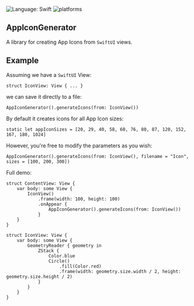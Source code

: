![Language: Swift](https://img.shields.io/badge/language-swift-orange.svg)
![platforms](https://img.shields.io/badge/platforms-iPhone%20%7C%20iPad%20%7C%20macOS-lightgrey)

## AppIconGenerator

A library for creating App Icons from `SwiftUI` views.

## Example

Assuming we have a `SwiftUI` View:
```
struct IconView: View { ... }
```
we can save it directly to a file:
```
AppIconGenerator().generateIcons(from: IconView())
```
By default it creates icons for all App Icon sizes:
```
static let appIconSizes = [20, 29, 40, 58, 60, 76, 80, 87, 120, 152, 167, 180, 1024]
```
However, you're free to modify the parameters as you wish:
```
AppIconGenerator().generateIcons(from: IconView(), filename = "Icon", sizes = [100, 200, 300])
```
Full demo:
```
struct ContentView: View {
    var body: some View {
        IconView()
            .frame(width: 100, height: 100)
            .onAppear {
                AppIconGenerator().generateIcons(from: IconView())
            }
    }
}

struct IconView: View {
    var body: some View {
        GeometryReader { geometry in
            ZStack {
                Color.blue
                Circle()
                    .fill(Color.red)
                    .frame(width: geometry.size.width / 2, height: geometry.size.height / 2)
            }
        }
    }
}
```
